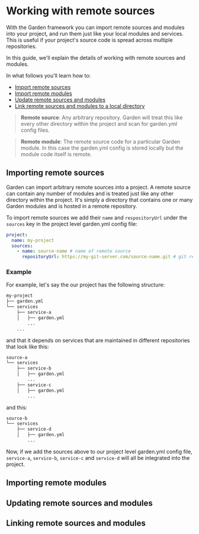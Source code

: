 # Working with remote sources

With the Garden framework you can import remote sources and modules into your project, and run them just like your local modules and services. This is useful if your project's source code is spread across multiple repositories.

In this guide, we'll explain the details of working with remote sources and modules.

In what follows you'll learn how to:

* [Import remote sources](#importing-remote-sources)
* [Import remote modules](#importing-external-modules)
* [Update remote sources and modules](#updating-remote-sources-and-modules)
* [Link remote sources and modules to a local directory](#linking-remote-sources-and-modules)

>**Remote source**: Any arbitrary repository. Garden will treat this like every other directory within the project and scan for garden.yml config files.

>**Remote module**: The remote source code for a particular Garden module. In this case the garden.yml config is stored locally but the module code itself is remote.

## Importing remote sources
Garden can import arbitrary remote sources into a project. A remote source can contain any number of modules and is treated just like any other directory within the project. It's simply a directory that contains one or many Garden modules and is hosted in a remote repository.

To import remote sources we add their `name` and `respositoryUrl` under the `sources` key in the project level garden.yml config file:
```yml
project:
  name: my-project
  sources:
    - name: source-name # name of remote source
      repositoryUrl: https://my-git-server.com/source-name.git # git repository URL (can also point to a local file)
```

### Example

For example, let's say the our project has the following structure:
```sh
my-project
├── garden.yml
└── services
    ├── service-a
    │   ├── garden.yml
        ...
    ...
```
and that it depends on services that are maintained in different repositories that look like this:
```sh
source-a
└── services
    ├── service-b
    │   ├── garden.yml
        ...
    ├── service-c
    │   ├── garden.yml
        ...
```
and this:
```sh
source-b
└── services
    ├── service-d
    │   ├── garden.yml
        ...
```
Now, if we add the sources above to our project level garden.yml config file, `service-a`, `service-b`, `service-c` and `service-d` will all be integrated into the project.

## Importing remote modules

## Updating remote sources and modules

## Linking remote sources and modules
